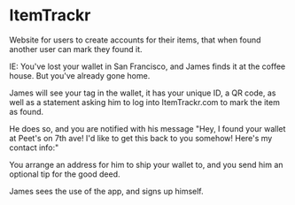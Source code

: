 # ItemTrackr
Website for users to create accounts for their items, that when found another user can mark they found it.

IE: You've lost your wallet in San Francisco, and James finds it at the coffee house. But you've already gone home. 

James will see your tag in the wallet, it has your unique ID, a QR code, as well as a statement asking him to log into ItemTrackr.com to mark the item as found.

He does so, and you are notified with his message "Hey, I found your wallet at Peet's on 7th ave! I'd like to get this back to you somehow! Here's my contact info:"

You arrange an address for him to ship your wallet to, and you send him an optional tip for the good deed. 

James sees the use of the app, and signs up himself.
